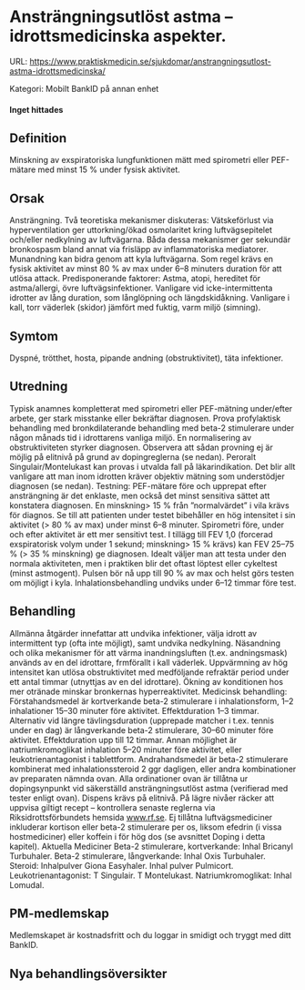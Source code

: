 # Ansträngningsutlöst astma – idrottsmedicinska aspekter.

URL: https://www.praktiskmedicin.se/sjukdomar/anstrangningsutlost-astma-idrottsmedicinska/



Kategori: Mobilt BankID på annan enhet

#### Inget hittades

## Definition

Minskning av exspiratoriska lungfunktionen mätt med spirometri eller PEF-mätare med minst 15 % under fysisk aktivitet.

## Orsak

Ansträngning. Två teoretiska mekanismer diskuteras: Vätskeförlust via hyperventilation ger uttorkning/ökad osmolaritet kring luftvägsepitelet och/eller nedkylning av luftvägarna. Båda dessa mekanismer ger sekundär bronkospasm bland annat via frisläpp av inflammatoriska mediatorer. Munandning kan bidra genom att kyla luftvägarna.
Som regel krävs en fysisk aktivitet av minst 80 % av max under 6–8 minuters duration för att utlösa attack.
Predisponerande faktorer: Astma, atopi, hereditet för astma/allergi, övre luftvägsinfektioner. Vanligare vid icke-intermittenta idrotter av lång duration, som långlöpning och längdskidåkning. Vanligare i kall, torr väderlek (skidor) jämfört med fuktig, varm miljö (simning).

## Symtom

Dyspné, trötthet, hosta, pipande andning (obstruktivitet), täta infektioner.

## Utredning

Typisk anamnes kompletterat med spirometri eller PEF-mätning under/efter arbete, ger stark misstanke eller bekräftar diagnosen. Prova profylaktisk behandling med bronkdilaterande behandling med beta-2 stimulerare under någon månads tid i idrottarens vanliga miljö. En normalisering av obstruktiviteten styrker diagnosen. Observera att sådan provning ej är möjlig på elitnivå på grund av dopingreglerna (se nedan). Peroralt Singulair/Montelukast kan provas i utvalda fall på läkarindikation. Det blir allt vanligare att man inom idrotten kräver objektiv mätning som understödjer diagnosen (se nedan).
Testning: PEF-mätare före och upprepat efter ansträngning är det enklaste, men också det minst sensitiva sättet att konstatera diagnosen. En minskning> 15 % från ”normalvärdet” i vila krävs för diagnos. Se till att patienten under testet bibehåller en hög intensitet i sin aktivitet (> 80 % av max) under minst 6–8 minuter.
Spirometri före, under och efter aktivitet är ett mer sensitivt test. I tillägg till FEV 1,0 (forcerad exspiratorisk volym under 1 sekund; minskning> 15 % krävs) kan FEV 25–75 % (> 35 % minskning) ge diagnosen. Idealt väljer man att testa under den normala aktiviteten, men i praktiken blir det oftast löptest eller cykeltest (minst astmogent). Pulsen bör nå upp till 90 % av max och helst görs testen om möjligt i kyla. Inhalationsbehandling undviks under 6–12 timmar före test.

## Behandling

Allmänna åtgärder innefattar att undvika infektioner, välja idrott av intermittent typ (ofta inte möjligt), samt undvika nedkylning. Näsandning och olika mekanismer för att värma inandningsluften (t.ex. andningsmask) används av en del idrottare, frmförallt i kall väderlek. Uppvärmning av hög intensitet kan utlösa obstruktivitet med medföljande refraktär period under ett antal timmar (utnyttjas av en del idrottare). Ökning av konditionen hos mer otränade minskar bronkernas hyperreaktivitet.
Medicinsk behandling: Förstahandsmedel är kortverkande beta-2 stimulerare i inhalationsform, 1–2 inhalationer 15–30 minuter före aktivitet. Effektduration 1–3 timmar. Alternativ vid längre tävlingsduration (upprepade matcher i t.ex. tennis under en dag) är långverkande beta-2 stimulerare, 30–60 minuter före aktivitet. Effektduration upp till 12 timmar. Annan möjlighet är natriumkromoglikat inhalation 5–20 minuter före aktivitet, eller leukotrienantagonist i tablettform. Andrahandsmedel är beta-2 stimulerare kombinerat med inhalationssteroid 2 ggr dagligen, eller andra kombinationer av preparaten nämnda ovan. Alla ordinationer ovan är tillåtna ur dopingsynpunkt vid säkerställd ansträngningsutlöst astma (verifierad med tester enligt ovan). Dispens krävs på elitnivå. På lägre nivåer räcker att uppvisa giltigt recept – kontrollera senaste reglerna via Riksidrottsförbundets hemsida www.rf.se. Ej tillåtna luftvägsmediciner inkluderar kortison eller beta-2 stimulerare per os, liksom efedrin (i vissa hostmediciner) eller koffein i för hög dos (se avsnittet Doping i detta kapitel).
Aktuella Mediciner
Beta-2 stimulerare, kortverkande: Inhal Bricanyl Turbuhaler.
Beta-2 stimulerare, långverkande: Inhal Oxis Turbuhaler.
Steroid: Inhalpulver Giona Easyhaler. Inhal pulver Pulmicort.
Leukotrienantagonist: T Singulair. T Montelukast.
Natriumkromoglikat: Inhal Lomudal.

## PM-medlemskap

Medlemskapet är kostnadsfritt och du loggar in smidigt och tryggt med ditt BankID.

## Nya behandlingsöversikter


